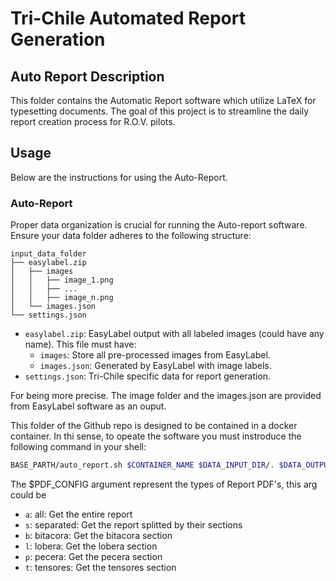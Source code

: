 # Tri-Chile Automated Report Generation

## Auto Report Description

This folder contains the Automatic Report software which utilize LaTeX for typesetting documents. The goal of this project is to streamline the daily report creation process for R.O.V. pilots.

## Usage

Below are the instructions for using the Auto-Report.

### Auto-Report

Proper data organization is crucial for running the Auto-report software. Ensure your data folder adheres to the following structure:

```plaintext
input_data_folder
├── easylabel.zip
│   ├── images
│   │   ├── image_1.png
│   │   ├── ...
│   │   ├── image_n.png
│   └── images.json
└── settings.json
```

- `easylabel.zip`: EasyLabel output with all labeled images (could have any name). This file must have:
    - `images`: Store all pre-processed images from EasyLabel.
    - `images.json`: Generated by EasyLabel with image labels.
- `settings.json`: Tri-Chile specific data for report generation.

For being more precise. The image folder and the images.json are provided from EasyLabel software as an ouput.

This folder of the Github repo is designed to be contained in a docker container. In thi sense, to opeate the software you must instroduce the following command in your shell:

```bash	
BASE_PARTH/auto_report.sh $CONTAINER_NAME $DATA_INPUT_DIR/. $DATA_OUTPUT_DIR $PDF_CONFIG 
```

The $PDF_CONFIG argument represent the types of Report PDF's, this arg could be

- `a`: all: Get the entire report
- `s`: separated: Get the report splitted by their sections
- `b`: bitacora: Get the bitacora section
- `l`: lobera: Get the lobera section 
- `p`: pecera: Get the pecera section 
- `t`: tensores: Get the tensores section
